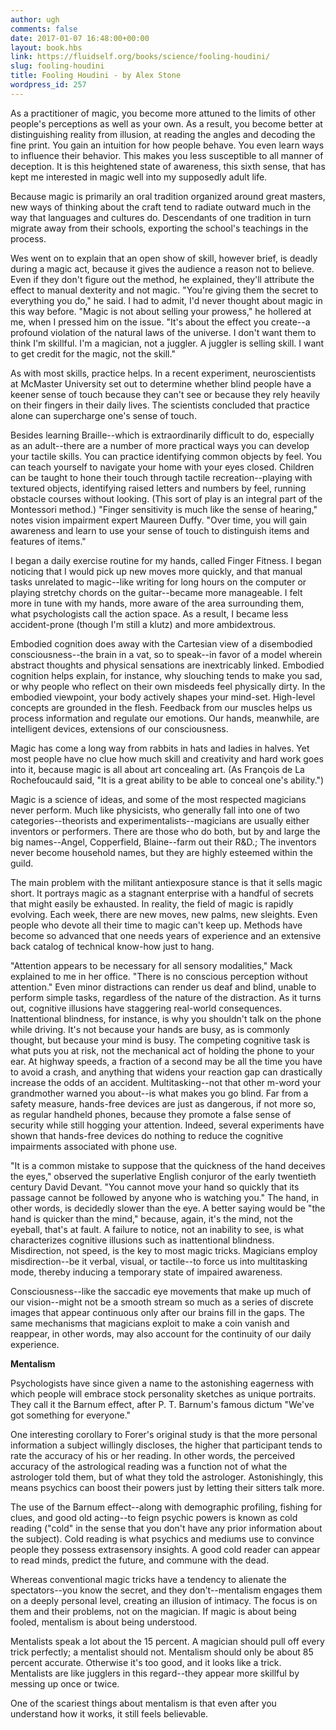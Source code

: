 ```yaml
---
author: ugh
comments: false
date: 2017-01-07 16:48:00+00:00
layout: book.hbs
link: https://fluidself.org/books/science/fooling-houdini/
slug: fooling-houdini
title: Fooling Houdini - by Alex Stone
wordpress_id: 257
---
```


As a practitioner of magic, you become more attuned to the limits of other people's perceptions as well as your own. As a result, you become better at distinguishing reality from illusion, at reading the angles and decoding the fine print. You gain an intuition for how people behave. You even learn ways to influence their behavior. This makes you less susceptible to all manner of deception. It is this heightened state of awareness, this sixth sense, that has kept me interested in magic well into my supposedly adult life.

Because magic is primarily an oral tradition organized around great masters, new ways of thinking about the craft tend to radiate outward much in the way that languages and cultures do. Descendants of one tradition in turn migrate away from their schools, exporting the school's teachings in the process.

Wes went on to explain that an open show of skill, however brief, is deadly during a magic act, because it gives the audience a reason not to believe. Even if they don't figure out the method, he explained, they'll attribute the effect to manual dexterity and not magic. "You're giving them the secret to everything you do," he said. I had to admit, I'd never thought about magic in this way before. "Magic is not about selling your prowess," he hollered at me, when I pressed him on the issue. "It's about the effect you create--a profound violation of the natural laws of the universe. I don't want them to think I'm skillful. I'm a magician, not a juggler. A juggler is selling skill. I want to get credit for the magic, not the skill."

As with most skills, practice helps. In a recent experiment, neuroscientists at McMaster University set out to determine whether blind people have a keener sense of touch because they can't see or because they rely heavily on their fingers in their daily lives. The scientists concluded that practice alone can supercharge one's sense of touch.

Besides learning Braille--which is extraordinarily difficult to do, especially as an adult--there are a number of more practical ways you can develop your tactile skills. You can practice identifying common objects by feel. You can teach yourself to navigate your home with your eyes closed. Children can be taught to hone their touch through tactile recreation--playing with textured objects, identifying raised letters and numbers by feel, running obstacle courses without looking. (This sort of play is an integral part of the Montessori method.) "Finger sensitivity is much like the sense of hearing," notes vision impairment expert Maureen Duffy. "Over time, you will gain awareness and learn to use your sense of touch to distinguish items and features of items."

I began a daily exercise routine for my hands, called Finger Fitness. I began noticing that I would pick up new moves more quickly, and that manual tasks unrelated to magic--like writing for long hours on the computer or playing stretchy chords on the guitar--became more manageable. I felt more in tune with my hands, more aware of the area surrounding them, what psychologists call the action space. As a result, I became less accident-prone (though I'm still a klutz) and more ambidextrous.

Embodied cognition does away with the Cartesian view of a disembodied consciousness--the brain in a vat, so to speak--in favor of a model wherein abstract thoughts and physical sensations are inextricably linked. Embodied cognition helps explain, for instance, why slouching tends to make you sad, or why people who reflect on their own misdeeds feel physically dirty. In the embodied viewpoint, your body actively shapes your mind-set. High-level concepts are grounded in the flesh. Feedback from our muscles helps us process information and regulate our emotions. Our hands, meanwhile, are intelligent devices, extensions of our consciousness.

Magic has come a long way from rabbits in hats and ladies in halves. Yet most people have no clue how much skill and creativity and hard work goes into it, because magic is all about art concealing art. (As François de La Rochefoucauld said, "It is a great ability to be able to conceal one's ability.")

Magic is a science of ideas, and some of the most respected magicians never perform. Much like physicists, who generally fall into one of two categories--theorists and experimentalists--magicians are usually either inventors or performers. There are those who do both, but by and large the big names--Angel, Copperfield, Blaine--farm out their R&D.; The inventors never become household names, but they are highly esteemed within the guild.

The main problem with the militant antiexposure stance is that it sells magic short. It portrays magic as a stagnant enterprise with a handful of secrets that might easily be exhausted. In reality, the field of magic is rapidly evolving. Each week, there are new moves, new palms, new sleights. Even people who devote all their time to magic can't keep up. Methods have become so advanced that one needs years of experience and an extensive back catalog of technical know-how just to hang.

"Attention appears to be necessary for all sensory modalities," Mack explained to me in her office. "There is no conscious perception without attention." Even minor distractions can render us deaf and blind, unable to perform simple tasks, regardless of the nature of the distraction. As it turns out, cognitive illusions have staggering real-world consequences. Inattentional blindness, for instance, is why you shouldn't talk on the phone while driving. It's not because your hands are busy, as is commonly thought, but because your mind is busy. The competing cognitive task is what puts you at risk, not the mechanical act of holding the phone to your ear. At highway speeds, a fraction of a second may be all the time you have to avoid a crash, and anything that widens your reaction gap can drastically increase the odds of an accident. Multitasking--not that other m-word your grandmother warned you about--is what makes you go blind. Far from a safety measure, hands-free devices are just as dangerous, if not more so, as regular handheld phones, because they promote a false sense of security while still hogging your attention. Indeed, several experiments have shown that hands-free devices do nothing to reduce the cognitive impairments associated with phone use.

"It is a common mistake to suppose that the quickness of the hand deceives the eyes," observed the superlative English conjuror of the early twentieth century David Devant. "You cannot move your hand so quickly that its passage cannot be followed by anyone who is watching you." The hand, in other words, is decidedly slower than the eye. A better saying would be "the hand is quicker than the mind," because, again, it's the mind, not the eyeball, that's at fault. A failure to notice, not an inability to see, is what characterizes cognitive illusions such as inattentional blindness. Misdirection, not speed, is the key to most magic tricks. Magicians employ misdirection--be it verbal, visual, or tactile--to force us into multitasking mode, thereby inducing a temporary state of impaired awareness.

Consciousness--like the saccadic eye movements that make up much of our vision--might not be a smooth stream so much as a series of discrete images that appear continuous only after our brains fill in the gaps. The same mechanisms that magicians exploit to make a coin vanish and reappear, in other words, may also account for the continuity of our daily experience.

**Mentalism**

Psychologists have since given a name to the astonishing eagerness with which people will embrace stock personality sketches as unique portraits. They call it the Barnum effect, after P. T. Barnum's famous dictum "We've got something for everyone."

One interesting corollary to Forer's original study is that the more personal information a subject willingly discloses, the higher that participant tends to rate the accuracy of his or her reading. In other words, the perceived accuracy of the astrological reading was a function not of what the astrologer told them, but of what they told the astrologer. Astonishingly, this means psychics can boost their powers just by letting their sitters talk more.

The use of the Barnum effect--along with demographic profiling, fishing for clues, and good old acting--to feign psychic powers is known as cold reading ("cold" in the sense that you don't have any prior information about the subject). Cold reading is what psychics and mediums use to convince people they possess extrasensory insights. A good cold reader can appear to read minds, predict the future, and commune with the dead.

Whereas conventional magic tricks have a tendency to alienate the spectators--you know the secret, and they don't--mentalism engages them on a deeply personal level, creating an illusion of intimacy. The focus is on them and their problems, not on the magician. If magic is about being fooled, mentalism is about being understood.

Mentalists speak a lot about the 15 percent. A magician should pull off every trick perfectly; a mentalist should not. Mentalism should only be about 85 percent accurate. Otherwise it's too good, and it looks like a trick. Mentalists are like jugglers in this regard--they appear more skillful by messing up once or twice.

One of the scariest things about mentalism is that even after you understand how it works, it still feels believable.
